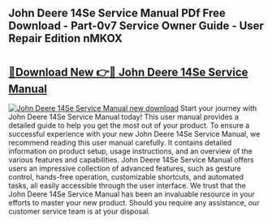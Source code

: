 ## John Deere 14Se Service Manual PDf Free Download - Part-0v7 Service Owner Guide - User Repair Edition nMKOX

# <h2><a href="http://bc90324.oget.top/?id=John+Deere+14Se+Service+Manual">🔗Download New 👉🔴 John Deere 14Se Service Manual</a></h2>

[![John Deere 14Se Service Manual new download](https://i.imgur.com/5g1atiW.png)](http://bc90324.oget.top/?id=John+Deere+14Se+Service+Manual)
Start your journey with John Deere 14Se Service Manual today! This user manual provides a detailed guide to help you get the most out of your product. To ensure a successful experience with your new John Deere 14Se Service Manual, we recommend reading this user manual carefully. It contains detailed information on product setup, usage instructions, and an overview of the various features and capabilities. John Deere 14Se Service Manual offers users an impressive collection of advanced features, such as gesture control, hands-free operation, customizable shortcuts, and automated tasks, all easily accessible through the user interface. We trust that the John Deere 14Se Service Manual has been an invaluable resource in your efforts to master your new product. Should you require any assistance, our customer service team is at your disposal.
